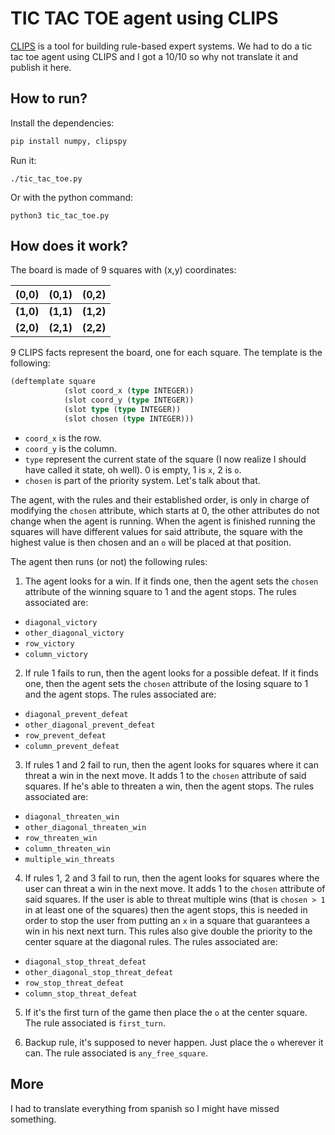 # TIC TAC TOE agent using CLIPS

[CLIPS](https://www.clipsrules.net/) is a tool for building rule-based expert systems. We had to do a tic tac toe agent using CLIPS and I got a 10/10 so why not translate it and publish it here.


## How to run?

Install the dependencies:

```bash
pip install numpy, clipspy
```

Run it:

```
./tic_tac_toe.py
```

Or with the python command:

```
python3 tic_tac_toe.py
```

## How does it work?

The board is made of 9 squares with (x,y) coordinates:

|**(0,0)**|**(0,1)**|**(0,2)**|
|:---:|:---:|:---:|
|**(1,0)**|**(1,1)**|**(1,2)**|
|**(2,0)**|**(2,1)**|**(2,2)**|

9 CLIPS facts represent the board, one for each square. The template is the following:

```lisp
(deftemplate square
            (slot coord_x (type INTEGER))           
            (slot coord_y (type INTEGER))
            (slot type (type INTEGER))
            (slot chosen (type INTEGER)))
```

* ```coord_x``` is the row.
* ```coord_y``` is the column.
* ```type``` represent the current state of the square (I now realize I should have called it state, oh well). 0 is empty, 1 is ```x```, 2 is ```o```.
* ```chosen``` is part of the priority system. Let's talk about that.

The agent, with the rules and their established order, is only in charge of modifying the ```chosen``` attribute, which starts at 0, the other attributes do not change when the agent is running. When the agent is finished running the squares will have different values for said attribute, the square with the highest value is then chosen and an ```o``` will be placed at that position.

The agent then runs (or not) the following rules:

1. The agent looks for a win. If it finds one, then the agent sets the ```chosen``` attribute of the winning square to 1 and the agent stops. The rules associated are:
* ```diagonal_victory```
* ```other_diagonal_victory```
* ```row_victory```
* ```column_victory```

2. If rule 1 fails to run, then the agent looks for a possible defeat. If it finds one, then the agent sets the ```chosen``` attribute of the losing square to 1 and the agent stops. The rules associated are:
* ```diagonal_prevent_defeat```
* ```other_diagonal_prevent_defeat```
* ```row_prevent_defeat```
* ```column_prevent_defeat```

3. If rules 1 and 2 fail to run, then the agent looks for squares where it can threat a win in the next move. It adds 1 to the ```chosen``` attribute of said squares. If he's able to threaten a win, then the agent stops. The rules associated are:
* ```diagonal_threaten_win```
* ```other_diagonal_threaten_win```
* ```row_threaten_win```
* ```column_threaten_win```
* ```multiple_win_threats```

4. If rules 1, 2 and 3 fail to run, then the agent looks for squares where the user can threat a win in the next move. It adds 1 to the ```chosen``` attribute of said squares. If the user is able to threat multiple wins (that is ```chosen > 1``` in at least one of the squares) then the agent stops, this is needed in order to stop the user from putting an ```x``` in a square that guarantees a win in his next next turn. This rules also give double the priority to the center square at the diagonal rules. The rules associated are:
* ```diagonal_stop_threat_defeat```
* ```other_diagonal_stop_threat_defeat```
* ```row_stop_threat_defeat```
* ```column_stop_threat_defeat```

5. If it's the first turn of the game then place the ```o``` at the center square. The rule associated is ```first_turn```.

6. Backup rule, it's supposed to never happen. Just place the ```o``` wherever it can. The rule associated is ```any_free_square```.

## More

I had to translate everything from spanish so I might have missed something.
